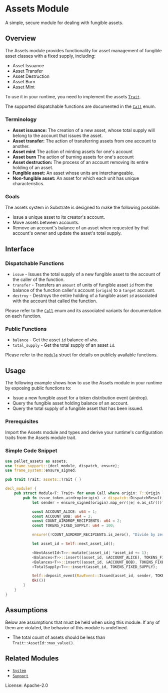 # Assets Module

A simple, secure module for dealing with fungible assets.

## Overview

The Assets module provides functionality for asset management of fungible asset classes
with a fixed supply, including:

- Asset Issuance
- Asset Transfer
- Asset Destruction
- Asset Burn
- Asset Mint

To use it in your runtime, you need to implement the assets [`Trait`](./trait.Trait.html).

The supported dispatchable functions are documented in the [`Call`](./enum.Call.html) enum.

### Terminology

- **Asset issuance:** The creation of a new asset, whose total supply will belong to the
  account that issues the asset.
- **Asset transfer:** The action of transferring assets from one account to another.
- **Asset mint** The action of minting assets for one's account
- **Asset burn** The action of burning assets for one's account
- **Asset destruction:** The process of an account removing its entire holding of an asset.
- **Fungible asset:** An asset whose units are interchangeable.
- **Non-fungible asset:** An asset for which each unit has unique characteristics.

### Goals

The assets system in Substrate is designed to make the following possible:

- Issue a unique asset to its creator's account.
- Move assets between accounts.
- Remove an account's balance of an asset when requested by that account's owner and update
  the asset's total supply.

## Interface

### Dispatchable Functions

- `issue` - Issues the total supply of a new fungible asset to the account of the caller of the function.
- `transfer` - Transfers an `amount` of units of fungible asset `id` from the balance of
  the function caller's account (`origin`) to a `target` account.
- `destroy` - Destroys the entire holding of a fungible asset `id` associated with the account
  that called the function.

Please refer to the [`Call`](./enum.Call.html) enum and its associated variants for documentation on each function.

### Public Functions

<!-- Original author of descriptions: @gavofyork -->

- `balance` - Get the asset `id` balance of `who`.
- `total_supply` - Get the total supply of an asset `id`.

Please refer to the [`Module`](./struct.Module.html) struct for details on publicly available functions.

## Usage

The following example shows how to use the Assets module in your runtime by exposing public functions to:

- Issue a new fungible asset for a token distribution event (airdrop).
- Query the fungible asset holding balance of an account.
- Query the total supply of a fungible asset that has been issued.

### Prerequisites

Import the Assets module and types and derive your runtime's configuration traits from the Assets module trait.

### Simple Code Snippet

```rust
use pallet_assets as assets;
use frame_support::{decl_module, dispatch, ensure};
use frame_system::ensure_signed;

pub trait Trait: assets::Trait { }

decl_module! {
	pub struct Module<T: Trait> for enum Call where origin: T::Origin {
		pub fn issue_token_airdrop(origin) -> dispatch::DispatchResult {
			let sender = ensure_signed(origin).map_err(|e| e.as_str())?;

			const ACCOUNT_ALICE: u64 = 1;
			const ACCOUNT_BOB: u64 = 2;
			const COUNT_AIRDROP_RECIPIENTS: u64 = 2;
			const TOKENS_FIXED_SUPPLY: u64 = 100;

			ensure!(!COUNT_AIRDROP_RECIPIENTS.is_zero(), "Divide by zero error.");

			let asset_id = Self::next_asset_id();

			<NextAssetId<T>>::mutate(|asset_id| *asset_id += 1);
			<Balances<T>>::insert((asset_id, &ACCOUNT_ALICE), TOKENS_FIXED_SUPPLY / COUNT_AIRDROP_RECIPIENTS);
			<Balances<T>>::insert((asset_id, &ACCOUNT_BOB), TOKENS_FIXED_SUPPLY / COUNT_AIRDROP_RECIPIENTS);
			<TotalSupply<T>>::insert(asset_id, TOKENS_FIXED_SUPPLY);

			Self::deposit_event(RawEvent::Issued(asset_id, sender, TOKENS_FIXED_SUPPLY));
			Ok(())
		}
	}
}
```

## Assumptions

Below are assumptions that must be held when using this module. If any of
them are violated, the behavior of this module is undefined.

- The total count of assets should be less than
  `Trait::AssetId::max_value()`.

## Related Modules

- [`System`](../frame_system/index.html)
- [`Support`](../frame_support/index.html)

License: Apache-2.0

